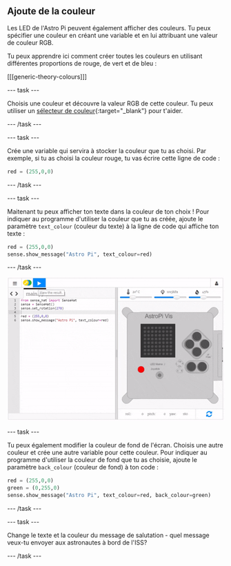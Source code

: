 ## Ajoute de la couleur

Les LED de l'Astro Pi peuvent également afficher des couleurs. Tu peux spécifier une couleur en créant une variable et en lui attribuant une valeur de couleur RGB.

Tu peux apprendre ici comment créer toutes les couleurs en utilisant différentes proportions de rouge, de vert et de bleu :

[[[generic-theory-colours]]]

--- task ---

Choisis une couleur et découvre la valeur RGB de cette couleur. Tu peux utiliser un [sélecteur de couleur](https://www.w3schools.com/colors/colors_rgb.asp){:target="_blank"} pour t'aider.

--- /task ---

--- task ---

Crée une variable qui servira à stocker la couleur que tu as choisi. Par exemple, si tu as choisi la couleur rouge, tu vas écrire cette ligne de code :

```python
red = (255,0,0)
```

--- /task ---

--- task ---

Maitenant tu peux afficher ton texte dans la couleur de ton choix ! Pour indiquer au programme d'utiliser la couleur que tu as créée, ajoute le paramètre `text_colour` (couleur du texte) à la ligne de code qui affiche ton texte :

```python
red = (255,0,0)
sense.show_message("Astro Pi", text_colour=red)
```

--- /task ---

![afficher le message en couleur](images/show-message-color.gif)

--- task ---

Tu peux également modifier la couleur de fond de l'écran. Choisis une autre couleur et crée une autre variable pour cette couleur. Pour indiquer au programme d'utiliser la couleur de fond que tu as choisie, ajoute le paramètre `back_colour` (couleur de fond) à ton code :

```python
red = (255,0,0)
green = (0,255,0)
sense.show_message("Astro Pi", text_colour=red, back_colour=green)
```

--- /task ---

--- task ---

Change le texte et la couleur du message de salutation - quel message veux-tu envoyer aux astronautes à bord de l'ISS?

--- /task ---